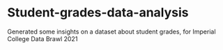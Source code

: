 # Student-grades-data-analysis
Generated some insights on a dataset about student grades, for Imperial College Data Brawl 2021
